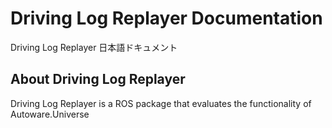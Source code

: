 # Driving Log Replayer Documentation

Driving Log Replayer 日本語ドキュメント

## About Driving Log Replayer

Driving Log Replayer is a ROS package that evaluates the functionality of Autoware.Universe
